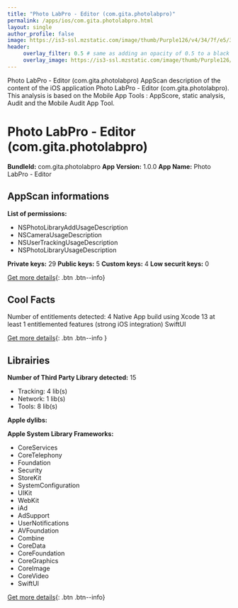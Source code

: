 ```yaml
---
title: "Photo LabPro - Editor (com.gita.photolabpro)"
permalink: /apps/ios/com.gita.photolabpro.html
layout: single
author_profile: false
image: https://is3-ssl.mzstatic.com/image/thumb/Purple126/v4/34/7f/e5/347fe511-c64a-917d-8cca-b16421dfab0c/AppIcon-1x_U007emarketing-0-6-0-85-220.png/512x512bb.jpg
header: 
     overlay_filter: 0.5 # same as adding an opacity of 0.5 to a black background
     overlay_image: https://is3-ssl.mzstatic.com/image/thumb/Purple126/v4/34/7f/e5/347fe511-c64a-917d-8cca-b16421dfab0c/AppIcon-1x_U007emarketing-0-6-0-85-220.png/512x512bb.jpg
---
```

Photo LabPro - Editor (com.gita.photolabpro) AppScan description of the content of the iOS application Photo LabPro - Editor (com.gita.photolabpro). This analysis is based on the Mobile App Tools : AppScore, static analysis, Audit and the Mobile Audit App Tool.

# Photo LabPro - Editor (com.gita.photolabpro)

**BundleId:** com.gita.photolabpro
**App Version:** 1.0.0
**App Name:** Photo LabPro - Editor


## AppScan informations 

**List of permissions:** 
- NSPhotoLibraryAddUsageDescription
- NSCameraUsageDescription
- NSUserTrackingUsageDescription
- NSPhotoLibraryUsageDescription
  
  
**Private keys:** 29
**Public keys:** 5
**Custom keys:** 4
**Low securit keys:** 0
  
[Get more details](/pricing.html){: .btn .btn--info}

## Cool Facts

Number of entitlements detected: 4
Native App
build using Xcode 13
at least 1 entitlemented features (strong iOS integration)
SwiftUI
  
[Get more details](/pricing.html){: .btn .btn--info }

## Librairies 
**Number of Third Party Library detected:** 15
- Tracking: 4 lib(s)
- Network: 1 lib(s)
- Tools: 8 lib(s)


**Apple dylibs:**


**Apple System Library Frameworks:**
- CoreServices
- CoreTelephony
- Foundation
- Security
- StoreKit
- SystemConfiguration
- UIKit
- WebKit
- iAd
- AdSupport
- UserNotifications
- AVFoundation
- Combine
- CoreData
- CoreFoundation
- CoreGraphics
- CoreImage
- CoreVideo
- SwiftUI


  
[Get more details](/pricing.html){: .btn .btn--info}

